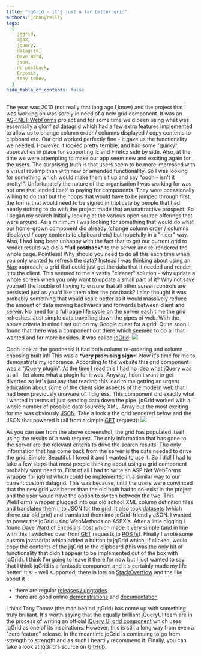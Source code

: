 ```yaml
---
title: "jqGrid - it's just a far better grid"
authors: johnnyreilly
tags:
  [
    jqgrid,
    ajax,
    jquery,
    datagrid,
    Dave Ward,
    json,
    no postback,
    Encosia,
    tony tomov,
  ]
hide_table_of_contents: false
---
```


The year was 2010 (not really that long ago I know) and the project that I was working on was sorely in need of a new grid component. It was an [ASP.NET WebForms](http://www.asp.net/web-forms) project and for some time we'd been using what was essentially a glorified [datagrid](http://msdn.microsoft.com/en-us/library/system.web.ui.webcontrols.datagrid.aspx) which had a few extra features implemented to allow us to change column order / columns displayed / copy contents to clipboard etc. Our grid worked perfectly fine - it gave us the functionality we needed. However, it looked pretty terrible, and had some "quirky" approaches in place for supporting IE and Firefox side by side. Also, at the time we were attempting to make our app seem new and exciting again for the users. The surprising truth is that users seem to be more impressed with a visual revamp than with new or amended functionality. So I was looking for something which would make them sit up and say "oooh - isn't it pretty!". Unfortunately the nature of the organisation I was working for was not one that lended itself to paying for components. They were occasionally willing to do that but the hoops that would have to be jumped through first, the forms that would need to be signed in triplicate by people that had nearly nothing to do with the project made that an unattractive prospect. So I began my search initially looking at the various open source offerings that were around. As a minimum I was looking for something that would do what our home-grown component did already (change column order / columns displayed / copy contents to clipboard etc) but hopefully in a "nicer" way. Also, I had long been unhappy with the fact that to get our current grid to render results we did a \***full postback**\* to the server and re-rendered the whole page. Pointless! Why should you need to do all this each time when you only wanted to refresh the data? Instead I was thinking about using an [Ajax](http://en.wikipedia.org/wiki/Ajax_%28programming%29) approach; a grid that could just get the data that it needed and render it to the client. This seemed to me a vastly "cleaner" solution - why update a whole screen when you only want to update a small part of it? Why not save yourself the trouble of having to ensure that all other screen controls are persisted just as you'd like them after the postback? I also thought it was probably something that would scale better as it would massively reduce the amount of data moving backwards and forwards between client and server. No need for a full page life cycle on the server each time the grid refreshes. Just simple data travelling down the pipes of web. With the above criteria in mind I set out on my Google quest for a grid. Quite soon I found that there was a component out there which seemed to do all that I wanted and far more besides. It was called [jqGrid](http://www.trirand.com/blog/): ![](../static/blog/2012-01-14-jqgrid-its-just-far-better-grid/jqgrid%2Bin%2Ball%2Bits%2Bglory.png)

Oooh look at the goodness! It had both column re-ordering and column choosing built in!: This was a \***very promising sign**\*! Now it's time for me to demonstrate my ignorance. According to the website this grid component was a "jQuery plugin". At the time I read this I had no idea what jQuery was at all - let alone what a plugin for it was. Anyway, I don't want to get diverted so let's just say that reading this lead to me getting an urgent education about some of the client side aspects of the modern web that I had been previously unaware of. I digress. This component did exactly what I wanted in terms of just sending data down the pipe. jqGrid worked with a whole number of possible data sources; XML, Array but the most exciting for me was obviously [JSON](http://www.json.org/). Take a look a the grid rendered below and the JSON that powered it (all from a simple [GET](http://www.trirand.com/blog/jqgrid/server.php?q=2&_search=false&nd=1326531357333&rows=10&page=1&sidx=id&sord=desc) request): ![](../static/blog/2012-01-14-jqgrid-its-just-far-better-grid/Check%2Bout%2Bthe%2BJSON.png)

As you can see from the above screenshot, the grid has populated itself using the results of a web request. The only information that has gone to the server are the relevant criteria to drive the search results. The only information that has come back from the server is the data needed to drive the grid. Simple. Beautiful. I loved it and I wanted to use it. So I did! I had to take a few steps that most people thinking about using a grid component probably wont need to. First of all I had to write an ASP.Net WebForms wrapper for jqGrid which could be implemented in a similar way to our current custom datagrid. This was because, until the users were convinced that the new grid was better than the old both had to co-exist in the project and the user would have the option to switch between the two. This WebForms wrapper plugged into our old school XML column definition files and translated them into JSON for the grid. It also took [datasets](http://msdn.microsoft.com/en-us/library/system.data.dataset.aspx) (which drove our old grid) and translated them into jqGrid-friendly JSON. I wanted to power the jqGrid using WebMethods on ASPX's. After a little digging I found [Dave Ward of Encosia's post](http://encosia.com/using-jquery-to-directly-call-aspnet-ajax-page-methods/) which made it very simple (and in line with this I switched over from [GET](http://en.wikipedia.org/wiki/GET_%28HTTP%29#Request_methods) requests to [POSTs](http://en.wikipedia.org/wiki/POST_%28HTTP%29)). Finally I wrote some custom javascript which added a button to jqGrid which, if clicked, would copy the contents of the jqGrid to the clipboard (this was the only bit of functionality that didn't appear to be implemented out of the box with jqGrid). I think I'm going to leave it there for now but I just wanted to say that I think jqGrid is a fantastic component and it's certainly made my life better! It's: - well supported, there is lots on [StackOverflow](http://stackoverflow.com/questions/tagged/jqgrid) and the like about it

- there are regular [releases / upgrades](http://www.trirand.com/blog/)
- there are good online [demonstrations](http://trirand.com/blog/jqgrid/jqgrid.html) and [documentation](http://www.trirand.com/jqgridwiki/doku.php)

I think Tony Tomov (the man behind jqGrid) has come up with something truly brilliant. It's worth saying that the equally brilliant jQueryUI team are in the process of writing an official [jQuery UI grid component](http://wiki.jqueryui.com/w/page/34246941/Grid) which uses jqGrid as one of its inspirations. However, this is still a long way from even a "zero feature" release. In the meantime jqGrid is continuing to go from strength to strength and as such I heartily recommend it. Finally, you can take a look at jqGrid's source on [GitHub](https://github.com/tonytomov/jqGrid).
